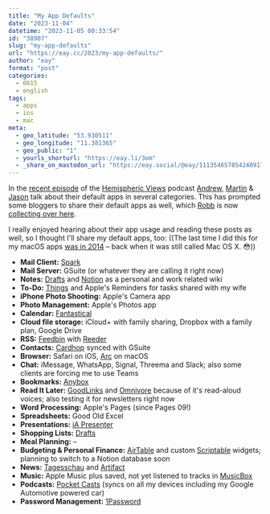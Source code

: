 ```yaml
---
title: "My App Defaults"
date: "2023-11-04"
datetime: "2023-11-05 00:33:54"
id: "38907"
slug: "my-app-defaults"
url: "https://eay.cc/2023/my-app-defaults/"
author: "eay"
format: "post"
categories:
  - 0815
  - english
tags:
  - apps
  - ios
  - mac
meta:
  - geo_latitude: "53.930511"
  - geo_longitude: "11.381365"
  - geo_public: "1"
  - yourls_shorturl: "https://eay.li/3om"
  - _share_on_mastodon_url: "https://eay.social/@eay/111354657854240917"
---
```


In the [recent episode](https://listen.hemisphericviews.com/097) of the [Hemispheric Views](https://hemisphericviews.com/) podcast [Andrew](https://canion.omg.lol/), [Martin](https://loungeruminator.net/) & [Jason](https://grepjason.sh/) talk about their default apps in several categories. This has prompted some bloggers to share their default apps as well, which [Robb](https://rknight.me/) is now [collecting over here](https://defaults.rknight.me/).

I really enjoyed hearing about their app usage and reading these posts as well, so I thought I'll share my default apps, too: ((The last time I did this for my macOS apps [was in 2014](https://eay.cc/2014/meine-mac-essentials/) – back when it was still called Mac OS X. 😳))

- **Mail Client:** [Spark](https://sparkmailapp.com/de)
- **Mail Server:** GSuite (or whatever they are calling it right now)
- **Notes:** [Drafts](https://getdrafts.com/) and [Notion](https://eay.li/notion) as a personal and work related wiki
- **To-Do:** [Things](https://culturedcode.com/things/) and Apple's Reminders for tasks shared with my wife
- **iPhone Photo Shooting:** Apple's Camera app
- **Photo Management:** Apple's Photos app
- **Calendar:** [Fantastical](https://flexibits.com/fantastical)
- **Cloud file storage:** iCloud+ with family sharing, Dropbox with a family plan, Google Drive
- **RSS:** [Feedbin](https://feedbin.com/) with [Reeder](https://www.reederapp.com/)
- **Contacts:** [Cardhop](https://flexibits.com/cardhop) synced with GSuite
- **Browser:** Safari on iOS, [Arc](https://eay.cc/2023/arc-der-neue-etwas-andere-browser-ist-in-version-1-0-erschienen-und-nun-ohne-invite-verfuegbar/) on macOS
- **Chat:** iMessage, WhatsApp, Signal, Threema and Slack; also some clients are forcing me to use Teams
- **Bookmarks:** [Anybox](https://anybox.app/)
- **Read It Later:** [GoodLinks](https://goodlinks.app/) and [Omnivore](https://omnivore.app/) because of it's read-aloud voices; also testing it for newsletters right now
- **Word Processing:** Apple's Pages (since Pages 09!)
- **Spreadsheets:** Good Old Excel
- **Presentations:** [iA Presenter](https://ia.net/presenter)
- **Shopping Lists:** [Drafts](https://getdrafts.com/)
- **Meal Planning:** –
- **Budgeting & Personal Finance:** [AirTable](https://airtable.com/invite/r/Ka4tMA7q) and custom [Scriptable](https://scriptable.app/) widgets; planning to switch to a Notion database soon
- **News:** [Tagesschau](https://apps.apple.com/de/app/tagesschau-nachrichten/id401644893) and [Artifact](https://artifact.news/)
- **Music:** Apple Music plus saved, not yet listened to tracks in [MusicBox](https://apps.apple.com/app/id1614730313)
- **Podcasts:** [Pocket Casts](https://pocketcasts.com/) (syncs on all my devices including my Google Automotive powered car)
- **Password Management:** [1Password](https://1password.com/de)
